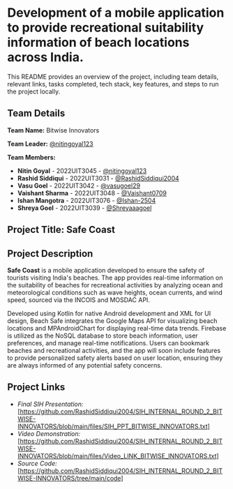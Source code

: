 # Development of a mobile application to provide recreational suitability information of beach locations across India.


This README provides an overview of the project, including team details, relevant links, tasks completed, tech stack, key features, and steps to run the project locally.

## Team Details

**Team Name:** Bitwise Innovators

**Team Leader:** [@nitingoyal123](https://github.com/nitingoyal123)

**Team Members:**

- **Nitin Goyal** - 2022UIT3045 - [@nitingoyal123](https://github.com/nitingoyal123)
- **Rashid Siddiqui** - 2022UIT3031 - [@RashidSiddiqui2004](https://github.com/RashidSiddiqui2004)
- **Vasu Goel** - 2022UIT3042 - [@vasugoel29](https://github.com/vasugoel29)
- **Vaishant Sharma** - 2022UIT3048 - [@Vaishant0709](https://github.com/Vaishant0709)
- **Ishan Mangotra** - 2022UIT3076 - [@Ishan-2504](https://github.com/Ishan-2504)
- **Shreya Goel** - 2022UIT3039 - [@Shreyaaagoel](https://github.com/Shreyaaagoel)

## Project Title: Safe Coast

## Project Description

**Safe Coast** is a mobile application developed to ensure the safety of tourists visiting India's beaches. The app provides real-time information on the suitability of beaches for recreational activities by analyzing ocean and meteorological conditions such as wave heights, ocean currents, and wind speed, sourced via the INCOIS and MOSDAC API. 

Developed using Kotlin for native Android development and XML for UI design, Beach Safe integrates the Google Maps API for visualizing beach locations and MPAndroidChart for displaying real-time data trends. Firebase is utilized as the NoSQL database to store beach information, user preferences, and manage real-time notifications. Users can bookmark beaches and recreational activities, and the app will soon include features to provide personalized safety alerts based on user location, ensuring they are always informed of any potential safety concerns.


## Project Links

- *Final SIH Presentation:* [https://github.com/RashidSiddiqui2004/SIH_INTERNAL_ROUND_2_BITWISE-INNOVATORS/blob/main/files/SIH_PPT_BITWISE_INNOVATORS.txt] 
- *Video Demonstration:* [https://github.com/RashidSiddiqui2004/SIH_INTERNAL_ROUND_2_BITWISE-INNOVATORS/blob/main/files/Video_LINK_BITWISE_INNOVATORS.txt]  
- *Source Code:* [https://github.com/RashidSiddiqui2004/SIH_INTERNAL_ROUND_2_BITWISE-INNOVATORS/tree/main/code]
